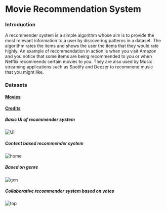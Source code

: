 # Movie Recommendation System
<h3><b>Introduction</b></h3>
<p>A recommender system is a simple algorithm whose aim is to provide the most relevant information to a user by discovering patterns in a dataset. The algorithm rates the items and shows the user the items that they would rate highly. An example of recommendation in action is when you visit Amazon and you notice that some items are being recommended to you or when Netflix recommends certain movies to you. They are also used by Music streaming applications such as Spotify and Deezer to recommend music that you might like.</p>

<h3><b>Datasets</b></h3>
<h4><a href="https://drive.google.com/file/d/10bBif9Iq4mHc2iJfKhxUZGF3NbMbj9ty/view?usp=sharing">Movies</a></h4>
<h4><a href="https://drive.google.com/file/d/1BDG5_hRqWogynr22hQ_EEBBcsAG-tutf/view?usp=sharing">Credits</a></h4>

<h5> Basic UI of recommender system </h5>

![UI](https://user-images.githubusercontent.com/79412562/170855185-39852697-cfc5-4615-8d44-10382c54b2fd.png)


<h5>Content based recommender system </h5>

![home](https://user-images.githubusercontent.com/79412562/170855020-45559fc2-97f1-4130-a4b6-0ee32923f3e1.png)

<h5>Based on genre</h5>

![gen](https://user-images.githubusercontent.com/79412562/170855166-1f708a91-341b-4a34-9b7c-3b4b37a8c2ac.png)

<h5>Collaborative recommender system based on votes</h5>

![top](https://user-images.githubusercontent.com/79412562/170855514-c23591c0-1a20-4ce4-b98d-9436c7e19195.png)
